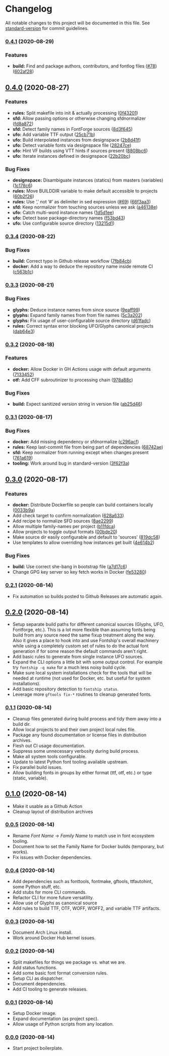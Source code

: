 # Changelog

All notable changes to this project will be documented in this file. See [standard-version](https://github.com/conventional-changelog/standard-version) for commit guidelines.

### [0.4.1](https://github.com/theleagueof/fontship/compare/v0.4.0...v0.4.1) (2020-08-29)


### Features

* **build:** Find and package authors, contributors, and fontlog files ([#78](https://github.com/theleagueof/fontship/issues/78)) ([602af28](https://github.com/theleagueof/fontship/commit/602af2814534c687ac21e2be2fd5c7e1b7556c22))

## [0.4.0](https://github.com/theleagueof/fontship/compare/v0.3.4...v0.4.0) (2020-08-27)


### Features

* **rules:** Split makefile into init & actually processing ([0f43201](https://github.com/theleagueof/fontship/commit/0f4320191388096e387e19e2e488dbe173aacc84))
* **sfd:** Allow passing options or otherwise changing sfdnormalizer ([fd8a872](https://github.com/theleagueof/fontship/commit/fd8a872190c08d59ef9e2955e93edba1e20b36d2))
* **sfd:** Detect family names in FontForge sources ([8d3f645](https://github.com/theleagueof/fontship/commit/8d3f64534979471cc1e142e93daf72e188d70166))
* **ufo:** Add variable TTF output ([25cb71b](https://github.com/theleagueof/fontship/commit/25cb71bc64c780c98685fac0113e36fd7a45b4cb))
* **ufo:** Build interpolated instances from designspace ([2b8d41f](https://github.com/theleagueof/fontship/commit/2b8d41fdc07a298b472693abbe2312e33222f91d))
* **ufo:** Detect variable fonts via designspace file ([28247ce](https://github.com/theleagueof/fontship/commit/28247ce430f79d672a4ddf2af16feb80876a01a6))
* **ufo:** Hint VF builds using VTT hints if sources present ([8808bc6](https://github.com/theleagueof/fontship/commit/8808bc64245e95e746c0d8f34d2a36b0558a29fb))
* **ufo:** Iterate instances defined in designspace ([22b20bc](https://github.com/theleagueof/fontship/commit/22b20bc17d7c021e7d97c48c62ba45d7dab30c2b))


### Bug Fixes

* **designspace:** Disambiguate instances (statics) from masters (variables) ([1c178c6](https://github.com/theleagueof/fontship/commit/1c178c663a8ca054043b46d31c53237094b86018))
* **rules:** Move BUILDDIR variable to make default accessible to projects ([60b2f26](https://github.com/theleagueof/fontship/commit/60b2f26cad78d1435b5dcea7d16e514a3f8d7f71))
* **rules:** Use ‘,’ not ‘#’ as delimiter in sed expression ([#69](https://github.com/theleagueof/fontship/issues/69)) ([66f3aa3](https://github.com/theleagueof/fontship/commit/66f3aa335ecb76c6af60687187d53d8a74b9f7e5))
* **sfd:** Keep normalizer from touching sources unless we ask ([a46138e](https://github.com/theleagueof/fontship/commit/a46138ec4ffb71ca5e4edb9b35f2e18d82d80c7d))
* **ufo:** Catch multi-word instance names ([1d5d1ee](https://github.com/theleagueof/fontship/commit/1d5d1ee3c137f63b662b7187ce344e9a4a6b63f5))
* **ufo:** Detect base package-directory names ([f53bd43](https://github.com/theleagueof/fontship/commit/f53bd43900d382d18d84837d0245fa201955ea7b))
* **ufo:** Use configurable source directory ([13215d1](https://github.com/theleagueof/fontship/commit/13215d151c2fb8bf6e5646a88f735fe59acf12ac))

### [0.3.4](https://github.com/theleagueof/fontship/compare/v0.3.3...v0.3.4) (2020-08-22)


### Bug Fixes

* **build:** Correct typo in Github release workflow ([7fb84cb](https://github.com/theleagueof/fontship/commit/7fb84cb9de72c205d4add3e1b676b886c1cf8c75))
* **docker:** Add a way to deduce the repository name inside remote CI ([c563b1c](https://github.com/theleagueof/fontship/commit/c563b1cd31d50a43504014fd80a1e77c24ed1ac2))

### [0.3.3](https://github.com/theleagueof/fontship/compare/v0.3.2...v0.3.3) (2020-08-21)


### Bug Fixes

* **glyphs:** Deduce instance names from since source ([9eaff99](https://github.com/theleagueof/fontship/commit/9eaff99788526298ecd2473c27f4bf402c20254e))
* **glyphs:** Expand family names from from file names ([5c3a202](https://github.com/theleagueof/fontship/commit/5c3a20212afeac813df98bf97a96eaefeaf1cb91))
* **glyphs:** Fix usage of user-configurable source directory ([d61fadc](https://github.com/theleagueof/fontship/commit/d61fadccad03c114324ca567a56af2c7162b7d9e))
* **rules:** Correct syntax error blocking UFO/Glyphs canonical projects ([dab64e3](https://github.com/theleagueof/fontship/commit/dab64e3ea21225e96767b315de84ca3626cb111b))

### [0.3.2](https://github.com/theleagueof/fontship/compare/v0.3.1...v0.3.2) (2020-08-18)


### Features

* **docker:** Allow Docker in GH Actions usage with default arguments ([7133452](https://github.com/theleagueof/fontship/commit/713345205109aaa4eca51d09cb9fce246ee96d66))
* **otf:** Add CFF subroutinizer to processing chain ([978a88c](https://github.com/theleagueof/fontship/commit/978a88c5b5d6824994d59622771b44c413119f29))


### Bug Fixes

* **build:** Expect sanitized version string in version file ([ab25d46](https://github.com/theleagueof/fontship/commit/ab25d46f27df7ed5767293c4222120e6cb6ac6e2))

### [0.3.1](https://github.com/theleagueof/fontship/compare/v0.3.0...v0.3.1) (2020-08-17)


### Bug Fixes

* **docker:** Add missing dependency or sfdnormalize ([c296acf](https://github.com/theleagueof/fontship/commit/c296acf30e4e29faadbf75f9bb43d1b000213d49))
* **rules:** Keep last-commit file from being part of dependencies ([68742ae](https://github.com/theleagueof/fontship/commit/68742ae70cda0614911d3c5274b071a11d28d710))
* **sfd:** Keep normalizer from running except when changes present ([761a619](https://github.com/theleagueof/fontship/commit/761a61962be72f49cb4486abf1670d553dec8104))
* **tooling:** Work around bug in standard-version ([3f62f3a](https://github.com/theleagueof/fontship/commit/3f62f3a24dc288216b5fa06e14b6fd0ec9ae1ab1))

## [0.3.0](https://github.com/theleagueof/fontship/compare/v0.2.1...v0.3.0) (2020-08-17)


### Features

* **docker:** Distribute Dockerfile so people can build containers locally ([0033b9a](https://github.com/theleagueof/fontship/commit/0033b9a5a44d6b269f8909e0848b5da6f58c0f08))
* Add check target to confirm normalization ([628a633](https://github.com/theleagueof/fontship/commit/628a6333d62317c1fa935fe2511c9305c018f189))
* Add recipe to normalize SFD sources ([8ae2299](https://github.com/theleagueof/fontship/commit/8ae22990a2e3d2be0a392181a88a9e5c3551ed77))
* Allow multiple family-names per project ([b11fdca](https://github.com/theleagueof/fontship/commit/b11fdca9b4b33c1585f0db0d36b8054c747c65c3))
* Allow projects to toggle output formats ([00bde20](https://github.com/theleagueof/fontship/commit/00bde20d098508068fd6751c0dbd23d7d9306d64))
* Make source dir easily configurable and default to 'sources' ([819dc58](https://github.com/theleagueof/fontship/commit/819dc580f695690373bdd62a8b065a2ff5acaca9))
* Use templates to allow overriding how instances get built ([4e614b2](https://github.com/theleagueof/fontship/commit/4e614b216a8299aaa73901f1023d8f00ebda7642))


### Bug Fixes

* **build:** Use correct she-bang in bootstrap file ([a7d17c6](https://github.com/theleagueof/fontship/commit/a7d17c6eb219e0ab9ef9354421384dfde8fb4a7d))
* Change GPG key server so key fetch works in Docker ([fe53280](https://github.com/theleagueof/fontship/commit/fe5328001a5ab533d127f04ced12fe5efb9c941b))

### [0.2.1](https://github.com/theleagueof/fontship/compare/v0.2.0...v0.2.1) (2020-08-14)

* Fix automation so builds posted to Github Releases are automatic again.

## [0.2.0](https://github.com/theleagueof/fontship/compare/v0.1.1...v0.2.0) (2020-08-14)

* Setup separate build paths for different canonical sources (Glyphs, UFO, Fontforge, etc.). This is a lot more flexible than assuming fonts being build from any source need the same fixup treatment along the way. Also it gives a place to hook into and use Fontship's overall machinery while using a completely custom set of rules to do the actual font generation if for some reason the default commands aren't right.
* Add basic rules to generate from single instance UFO sources.
* Expand the CLI options a little bit with some output control. For example try `fontship -q make` for a much less noisy build cycle.
* Make sure local system installations check for the tools that will be needed at runtime (not used for Docker, etc. but useful for system installations).
* Add basic repository detection to `fontship status`.
* Leverage more `gftools fix-*` routines to cleanup generated fonts.

### [0.1.1](https://github.com/theleagueof/fontship/compare/v0.1.0...v0.1.1) (2020-08-14)

* Cleanup files generated during build process and tidy them away into a build dir.
* Allow local projects to and their own project local rules file.
* Package any found documentation or license files in distribution archives.
* Flesh out CI usage documentation.
* Suppress some unnecessary verbosity during build process.
* Make all system tools configurable.
* Update to latest Python font tooling available upstream.
* Fix parallel build issues.
* Allow building fonts in groups by either format (ttf, otf, etc.) or type (static, variable).

## [0.1.0](https://github.com/theleagueof/fontship/compare/v0.0.5...v0.1.0) (2020-08-14)

* Make it usable as a Github Action
* Cleanup layout of distribution archives

### [0.0.5](https://github.com/theleagueof/fontship/compare/v0.0.4...v0.0.5) (2020-08-14)

* Rename *Font Name* → *Family Name* to match use in font ecosystem tooling.
* Document how to set the Family Name for Docker builds (temporary, but works).
* Fix issues with Docker dependencies.

### [0.0.4](https://github.com/theleagueof/fontship/compare/v0.0.3...v0.0.4) (2020-08-14)

* Add dependencies such as fonttools, fontmake, gftools, ttfautohint, some Python stuff, etc.
* Add stubs for more CLI commands.
* Refactor CLI for more future versatility.
* Allow use of Glyphs as canonical source
* Add rules to build TTF, OTF, WOFF, WOFF2, and variable TTF artifacts.

### [0.0.3](https://github.com/theleagueof/fontship/compare/v0.0.2...v0.0.3) (2020-08-14)

* Document Arch Linux install.
* Work around Docker Hub kernel issues.

### [0.0.2](https://github.com/theleagueof/fontship/compare/v0.0.1...v0.0.2) (2020-08-14)

* Split makefiles for things we package vs. what we are.
* Add status functions.
* Add some basic font format conversion rules.
* Setup CLI as dispatcher.
* Document dependencies.
* Add CI tooling to generate releases.

### [0.0.1](https://github.com/theleagueof/fontship/compare/v0.0.0...v0.0.1) (2020-08-14)

* Setup Docker image.
* Expand documentation (as project spec).
* Allow usage of Python scripts from any location.

### [0.0.0](https://github.com/theleagueof/fontship/compare/v0.0.0...v0.0.1) (2020-08-14)

* Start project boilerplate.
